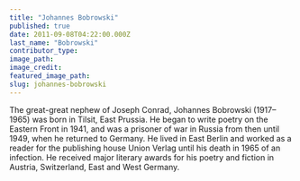 ```yaml
---
title: "Johannes Bobrowski"
published: true
date: 2011-09-08T04:22:00.000Z
last_name: "Bobrowski"
contributor_type:
image_path:
image_credit:
featured_image_path:
slug: johannes-bobrowski
---
```


The great-great nephew of Joseph Conrad, Johannes Bobrowski (1917–1965) was born in Tilsit, East Prussia. He began to write poetry on the Eastern Front in 1941, and was a prisoner of war in Russia from then until 1949, when he returned to Germany. He lived in East Berlin and worked as a reader for the publishing house Union Verlag until his death in 1965 of an infection. He received major literary awards for his poetry and fiction in Austria, Switzerland, East and West Germany.

